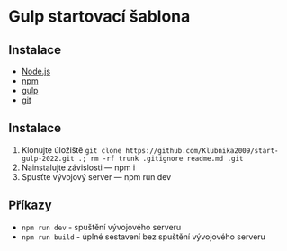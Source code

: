 # Gulp startovací šablona

## Instalace
* [Node.js](https://nodejs.org/en/)
* [npm](https://www.npmjs.com/)
* [gulp](https://gulpjs.com/)
* [git](https://git-scm.com/)

## Instalace
1. Klonujte úložiště ```git clone https://github.com/Klubnika2009/start-gulp-2022.git .; rm -rf trunk .gitignore readme.md .git```
2. Nainstalujte závislosti — npm i
3. Spusťte vývojový server — npm run dev

## Příkazy
* ```npm run dev``` - spuštění vývojového serveru
* ```npm run build``` - úplné sestavení bez spuštění vývojového serveru
